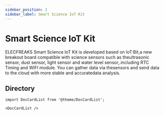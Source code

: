```yaml
---
sidebar_position: 2
sidebar_label: Smart Science IoT Kit
---
```


# Smart Science IoT Kit




ELECFREAKS Smart Science IoT Kit is developed based on loT:Bit,a new breakout board compatible with science sensors such as theultrasonic sensor, dust sensor, light sensor and water level sensor,.including RTC Timing and WIFI module.
You can gather data via thesensors and send data to the cloud with more stable and accuratedata analysis.


##  Directory

```mdx-code-block
import DocCardList from '@theme/DocCardList';

<DocCardList />
```
